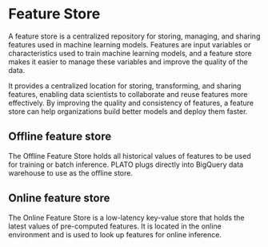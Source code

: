 # Feature Store

A feature store is a centralized repository for storing, managing, and sharing features used in machine learning models. Features are input variables or characteristics used to train machine learning models, and a feature store makes it easier to manage these variables and improve the quality of the data.

It provides a centralized location for storing, transforming, and sharing features, enabling data scientists to collaborate and reuse features more effectively. By improving the quality and consistency of features, a feature store can help organizations build better models and deploy them faster.

## Offline feature store

The Offline Feature Store holds all historical values of features to be used for training or batch inference. PLATO plugs directly into BigQuery data warehouse to use as the offline store.

## Online feature store

The Online Feature Store is a low-latency key-value store that holds the latest values of pre-computed features. It is located in the online environment and is used to look up features for online inference.

